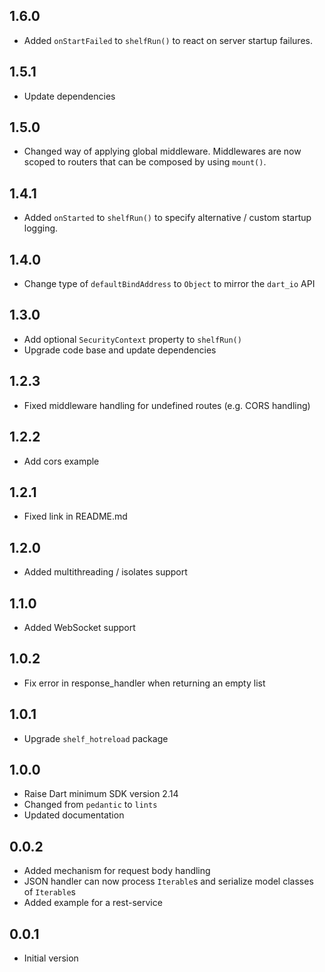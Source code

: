 ## 1.6.0

- Added `onStartFailed` to `shelfRun()` to react on server startup failures.

## 1.5.1

- Update dependencies

## 1.5.0

- Changed way of applying global middleware. Middlewares are now scoped to routers that can be composed by using `mount()`.

## 1.4.1

- Added `onStarted` to `shelfRun()` to specify alternative / custom startup logging.

## 1.4.0

- Change type of `defaultBindAddress` to `Object` to mirror the `dart_io` API

## 1.3.0

- Add optional `SecurityContext` property to `shelfRun()`
- Upgrade code base and update dependencies

## 1.2.3

- Fixed middleware handling for undefined routes (e.g. CORS handling)

## 1.2.2

- Add cors example

## 1.2.1

- Fixed link in README.md

## 1.2.0

- Added multithreading / isolates support

## 1.1.0

- Added WebSocket support

## 1.0.2

- Fix error in response_handler when returning an empty list

## 1.0.1

- Upgrade `shelf_hotreload` package

## 1.0.0

- Raise Dart minimum SDK version 2.14
- Changed from `pedantic` to `lints`
- Updated documentation

## 0.0.2

- Added mechanism for request body handling
- JSON handler can now process `Iterable`s and serialize model classes of `Iterable`s
- Added example for a rest-service

## 0.0.1

- Initial version
